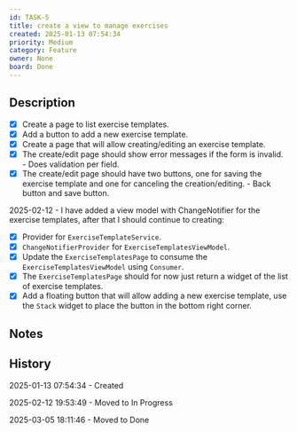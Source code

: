 ```yaml
---
id: TASK-5
title: create a view to manage exercises
created: 2025-01-13 07:54:34
priority: Medium
category: Feature
owner: None
board: Done
---
```


## Description
- [x] Create a page to list exercise templates.
- [x] Add a button to add a new exercise template.
- [x] Create a page that will allow creating/editing an exercise template.
- [x] The create/edit page should show error messages if the form is invalid. - Does validation per field.
- [x] The create/edit page should have two buttons, one for saving the exercise template and one for canceling the creation/editing. - Back button and save button.

2025-02-12 - I have added a view model with ChangeNotifier for the exercise templates, after that I should continue to creating:
- [x] Provider for `ExerciseTemplateService`.
- [x] `ChangeNotifierProvider` for `ExerciseTemplatesViewModel`.
- [x] Update the `ExerciseTemplatesPage` to consume the `ExerciseTemplatesViewModel` using `Consumer`.
- [x] The `ExerciseTemplatesPage` should for now just return a widget of the list of exercise templates.
- [x] Add a floating button that will allow adding a new exercise template, use the `Stack` widget to place the button in the bottom right corner.

## Notes


## History
2025-01-13 07:54:34 - Created

2025-02-12 19:53:49 - Moved to In Progress

2025-03-05 18:11:46 - Moved to Done
